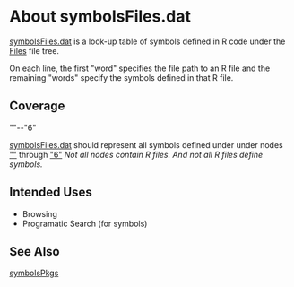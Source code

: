 About symbolsFiles.dat
======================

[symbolsFiles.dat](./symbolsFiles.dat)
is a look-up table of symbols defined in R code under the
[Files](../../Files)
file tree.

On each line, the first "word" specifies the file path to an R file and
the remaining "words" specify the symbols defined in that R file.

Coverage
--------

""--"6"

[symbolsFiles.dat](./symbolsFiles.dat)
should represent all symbols defined under under nodes [""](../../Files/0) through ["6"](../../Files/6/0)
_Not all nodes contain R files._
_And not all R files define symbols._

Intended Uses
-------------

- Browsing
- Programatic Search (for symbols)

See Also
--------

[symbolsPkgs](./symbolsPkgs.md)
